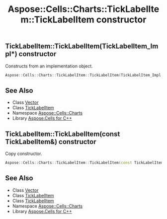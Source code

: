 ﻿---
title: Aspose::Cells::Charts::TickLabelItem::TickLabelItem constructor
linktitle: TickLabelItem
second_title: Aspose.Cells for C++ API Reference
description: 'Aspose::Cells::Charts::TickLabelItem::TickLabelItem constructor. Constructs from an implementation object in C++.'
type: docs
weight: 100
url: /cpp/aspose.cells.charts/ticklabelitem/ticklabelitem/
---
## TickLabelItem::TickLabelItem(TickLabelItem_Impl*) constructor


Constructs from an implementation object.

```cpp
Aspose::Cells::Charts::TickLabelItem::TickLabelItem(TickLabelItem_Impl *impl=nullptr)
```

## See Also

* Class [Vector](../../../aspose.cells/vector/)
* Class [TickLabelItem](../)
* Namespace [Aspose::Cells::Charts](../../)
* Library [Aspose.Cells for C++](../../../)
## TickLabelItem::TickLabelItem(const TickLabelItem\&) constructor


Copy constructor.

```cpp
Aspose::Cells::Charts::TickLabelItem::TickLabelItem(const TickLabelItem &src)
```

## See Also

* Class [Vector](../../../aspose.cells/vector/)
* Class [TickLabelItem](../)
* Class [TickLabelItem](../)
* Namespace [Aspose::Cells::Charts](../../)
* Library [Aspose.Cells for C++](../../../)

